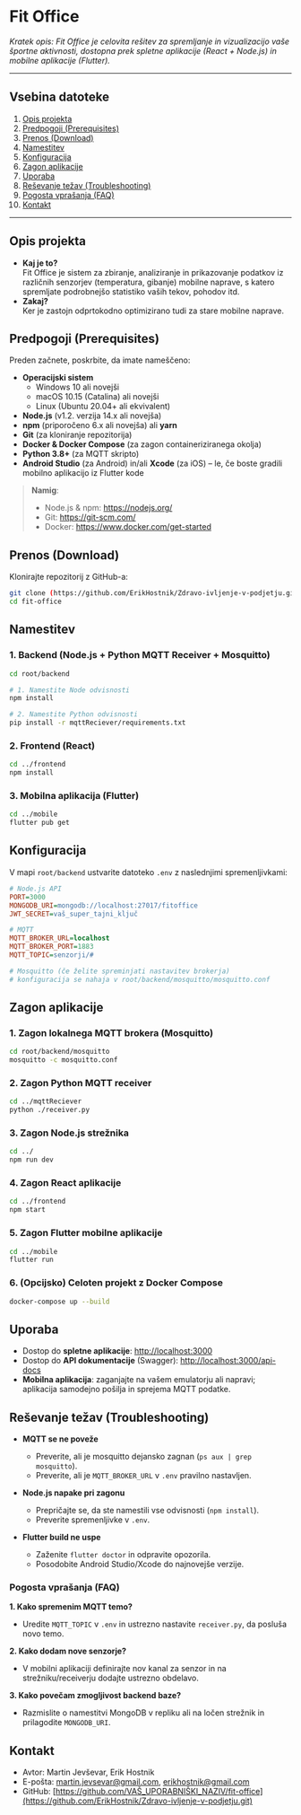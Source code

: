 # Fit Office

*Kratek opis: Fit Office je celovita rešitev za spremljanje in vizualizacijo vaše športne aktivnosti, dostopna prek spletne aplikacije (React + Node.js) in mobilne aplikacije (Flutter).*

---

## Vsebina datoteke

1. [Opis projekta](#opis-projekta)  
2. [Predpogoji (Prerequisites)](#predpogoji-prerequisites)  
3. [Prenos (Download)](#prenos-download)  
4. [Namestitev](#namestitev)  
5. [Konfiguracija](#konfiguracija)  
6. [Zagon aplikacije](#zagon-aplikacije)  
7. [Uporaba](#uporaba)  
8. [Reševanje težav (Troubleshooting)](#reševanje-težav-troubleshooting)  
9. [Pogosta vprašanja (FAQ)](#pogosta-vprasanja-faq)  
10. [Kontakt](#kontakt)  

---

## Opis projekta

- **Kaj je to?**  
  Fit Office je sistem za zbiranje, analiziranje in prikazovanje podatkov iz različnih senzorjev (temperatura, gibanje) mobilne naprave, s katero spremljate podrobnejšo statistiko vaših tekov, pohodov itd.  
- **Zakaj?**  
  Ker je zastojn odprtokodno optimizirano tudi za stare mobilne naprave.

## Predpogoji (Prerequisites)

Preden začnete, poskrbite, da imate nameščeno:

- **Operacijski sistem**  
  - Windows 10 ali novejši  
  - macOS 10.15 (Catalina) ali novejši  
  - Linux (Ubuntu 20.04+ ali ekvivalent)  
- **Node.js** (v1.2. verzija 14.x ali novejša)  
- **npm** (priporočeno 6.x ali novejša) ali **yarn**  
- **Git** (za kloniranje repozitorija)  
- **Docker & Docker Compose** (za zagon containeriziranega okolja)  
- **Python 3.8+** (za MQTT skripto)  
- **Android Studio** (za Android) in/ali **Xcode** (za iOS) – le, če boste gradili mobilno aplikacijo iz Flutter kode

> **Namig**:  
> - Node.js & npm: https://nodejs.org/  
> - Git: https://git-scm.com/  
> - Docker: https://www.docker.com/get-started  

## Prenos (Download)

Klonirajte repozitorij z GitHub-a:

```bash
git clone (https://github.com/ErikHostnik/Zdravo-ivljenje-v-podjetju.git)
cd fit-office
```

## Namestitev

### 1. Backend (Node.js + Python MQTT Receiver + Mosquitto)

```bash
cd root/backend

# 1. Namestite Node odvisnosti
npm install

# 2. Namestite Python odvisnosti
pip install -r mqttReciever/requirements.txt
```

### 2. Frontend (React)

```bash
cd ../frontend
npm install
```

### 3. Mobilna aplikacija (Flutter)

```bash
cd ../mobile
flutter pub get
```

## Konfiguracija

V mapi `root/backend` ustvarite datoteko `.env` z naslednjimi spremenljivkami:

```ini
# Node.js API
PORT=3000
MONGODB_URI=mongodb://localhost:27017/fitoffice
JWT_SECRET=vaš_super_tajni_ključ

# MQTT
MQTT_BROKER_URL=localhost
MQTT_BROKER_PORT=1883
MQTT_TOPIC=senzorji/#

# Mosquitto (če želite spreminjati nastavitev brokerja)
# konfiguracija se nahaja v root/backend/mosquitto/mosquitto.conf
```

## Zagon aplikacije

### 1. Zagon lokalnega MQTT brokera (Mosquitto)

```bash
cd root/backend/mosquitto
mosquitto -c mosquitto.conf
```

### 2. Zagon Python MQTT receiver

```bash
cd ../mqttReciever
python ./receiver.py
```

### 3. Zagon Node.js strežnika

```bash
cd ../
npm run dev
```

### 4. Zagon React aplikacije

```bash
cd ../frontend
npm start
```

### 5. Zagon Flutter mobilne aplikacije

```bash
cd ../mobile
flutter run
```

### 6. (Opcijsko) Celoten projekt z Docker Compose

```bash
docker-compose up --build
```

## Uporaba

- Dostop do **spletne aplikacije**: [http://localhost:3000](http://localhost:3000)  
- Dostop do **API dokumentacije** (Swagger): [http://localhost:3000/api-docs](http://localhost:3000/api-docs)  
- **Mobilna aplikacija**: zaganjajte na vašem emulatorju ali napravi; aplikacija samodejno pošilja in sprejema MQTT podatke.  

## Reševanje težav (Troubleshooting)

- **MQTT se ne poveže**  
  - Preverite, ali je mosquitto dejansko zagnan (`ps aux | grep mosquitto`).  
  - Preverite, ali je `MQTT_BROKER_URL` v `.env` pravilno nastavljen.

- **Node.js napake pri zagonu**  
  - Prepričajte se, da ste namestili vse odvisnosti (`npm install`).  
  - Preverite spremenljivke v `.env`.

- **Flutter build ne uspe**  
  - Zaženite `flutter doctor` in odpravite opozorila.  
  - Posodobite Android Studio/Xcode do najnovejše verzije.

### Pogosta vprašanja (FAQ)

**1. Kako spremenim MQTT temo?**  
- Uredite `MQTT_TOPIC` v `.env` in ustrezno nastavite `receiver.py`, da posluša novo temo.

**2. Kako dodam nove senzorje?**  
- V mobilni aplikaciji definirajte nov kanal za senzor in na strežniku/receiverju dodajte ustrezno obdelavo.

**3. Kako povečam zmogljivost backend baze?**  
- Razmislite o namestitvi MongoDB v repliku ali na ločen strežnik in prilagodite `MONGODB_URI`.

## Kontakt

- Avtor: Martin Jevševar, Erik Hostnik 
- E-pošta: martin.jevsevar@gmail.com, erikhostnik@gmail.com
- GitHub: [https://github.com/VAŠ_UPORABNIŠKI_NAZIV/fit-office](https://github.com/ErikHostnik/Zdravo-ivljenje-v-podjetju.git) 
